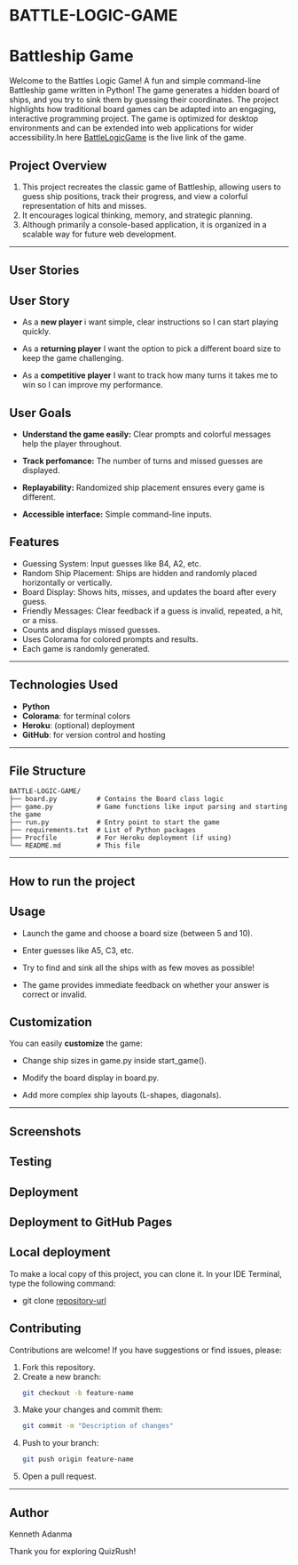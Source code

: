 # BATTLE-LOGIC-GAME

# Battleship Game

Welcome to the Battles Logic Game! A fun and simple command-line Battleship game written in Python!
The game generates a hidden board of ships, and you try to sink them by guessing their coordinates.
The project highlights how traditional board games can be adapted into an engaging, interactive programming project.
The game is optimized for desktop environments and can be extended into web applications for wider accessibility.In here [BattleLogicGame](https://battle-logic-game-aee4b43a316c.herokuapp.com/) is the live link of the game.


## Project Overview

1. This project recreates the classic game of Battleship, allowing users to guess ship positions, track their progress, and view a colorful representation of hits and misses.
2. It encourages logical thinking, memory, and strategic planning.
3. Although primarily a console-based application, it is organized in a scalable way for future web development.

---

## User Stories

## User Story

- As a **new player** i want simple, clear instructions so I can start playing quickly.

- As a **returning player** I want the option to pick a different board size to keep the game challenging.

- As a **competitive player** I want to track how many turns it takes me to win so I can improve my performance.

## User Goals

- **Understand the game easily:** Clear prompts and colorful messages help the player throughout.

- **Track perfomance:** The number of turns and missed guesses are displayed.

- **Replayability:** Randomized ship placement ensures every game is different.

- **Accessible interface:** Simple command-line inputs.

## Features

- Guessing System: Input guesses like B4, A2, etc.
- Random Ship Placement: Ships are hidden and randomly placed horizontally or vertically.
- Board Display: Shows hits, misses, and updates the board after every guess.
- Friendly Messages: Clear feedback if a guess is invalid, repeated, a hit, or a miss.
- Counts and displays missed guesses.
- Uses Colorama for colored prompts and results.
- Each game is randomly generated.

---

## Technologies Used

- **Python**
- **Colorama**: for terminal colors
- **Heroku**: (optional) deployment
- **GitHub**: for version control and hosting

---

## File Structure

```
BATTLE-LOGIC-GAME/
├── board.py          # Contains the Board class logic
├── game.py           # Game functions like input parsing and starting the game
├── run.py            # Entry point to start the game
├── requirements.txt  # List of Python packages
├── Procfile          # For Heroku deployment (if using)
└── README.md         # This file
```

---

## How to run the project




## Usage

- Launch the game and choose a board size (between 5 and 10).

- Enter guesses like A5, C3, etc.

- Try to find and sink all the ships with as few moves as possible!

- The game provides immediate feedback on whether your answer is correct or invalid.


## Customization

You can easily **customize** the game:

- Change ship sizes in game.py inside start_game().

- Modify the board display in board.py.

- Add more complex ship layouts (L-shapes, diagonals).

---

## Screenshots



## Testing 


## Deployment

## Deployment to GitHub Pages




## Local deployment 

To make a local copy of this project, you can clone it. In your IDE Terminal, type the following command:

   - git clone [repository-url](https://github.com/kenneth2-3/battle-logic-game)

## Contributing

Contributions are welcome! If you have suggestions or find issues, please:

1. Fork this repository.
2. Create a new branch:
   ```bash
   git checkout -b feature-name
   ```
3. Make your changes and commit them:
   ```bash
   git commit -m "Description of changes"
   ```
4. Push to your branch:
   ```bash
   git push origin feature-name
   ```
5. Open a pull request.

---

## Author

Kenneth Adanma

Thank you for exploring QuizRush!